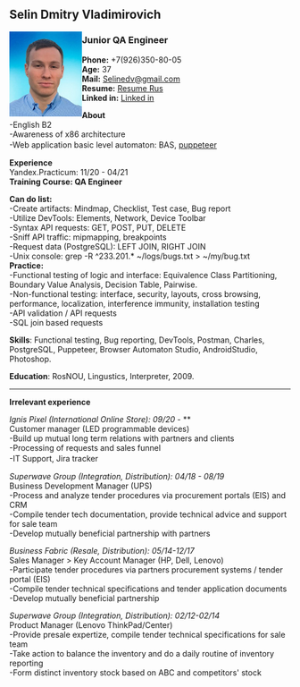 
## Selin Dmitry Vladimirovich 

<img src="https://raw.githubusercontent.com/Selinedv/selinedv.github.io/main/resumephoto.jpg" align="left" alt="image" width="130" />  <cut/>

### **Junior QA Engineer** 
**Phone:** +7(926)350-80-05<br clear="side"/>
**Age:** 37 <br clear="side"/>
**Mail:** Selinedv@gmail.com <br clear="side"/>
**Resume:** [Resume Rus](https://github.com/Selinedv/selinedv.github.io/raw/main/Selin%20QC%20trainee.pdf "Download 500KB pdf file") <br clear="side"/>
**Linked in:** [Linked in](https://linkedin.com/in/dmitry-selin-a71085211 "You need VPN for that") <br clear="side"/>

**About** <br clear="side"/>
-English B2 <br clear="side"/>
-Awareness of x86 architecture <br clear="side"/>
-Web application basic level automaton: BAS, [puppeteer](https://youtu.be/hSY4BcvlmOI "Tiny U-tube video of how to autoupdate CV on hh.ru")ㅤ

**Experience** <br clear="side"/>
Yandex.Practicum: 11/20 - 04/21  <br clear="side"/>
**Training Course: QA Engineer** <br clear="side"/>

**Can do list:** <br clear="side"/>
    -Create artifacts: Mindmap, Checklist, Test case, Bug report <br clear="side"/>
    -Utilize DevTools: Elements, Network, Device Toolbar <br clear="side"/>
    -Syntax API requests: GET, POST, PUT, DELETE <br clear="side"/>
    -Sniff API traffic: mipmapping, breakpoints <br clear="side"/>
    -Request data (PostgreSQL): LEFT JOIN, RIGHT JOIN <br clear="side"/>
    -Unix console: grep -R ^233.201.* ~/logs/bugs.txt > ~/my/bug.txt <br clear="side"/>
**Practice:** <br clear="side"/>
    -Functional testing of logic and interface: Equivalence Class Partitioning, Boundary Value Analysis, Decision Table, Pairwise. <br clear="side"/>
    -Non-functional testing: interface, security, layouts, cross browsing, performance, localization, interference immunity, installation testing <br clear="side"/>
    -API validation / API requests <br clear="side"/>
    -SQL join based requests <br clear="side"/>

**Skills**: Functional testing, Bug reporting, DevTools, Postman, Charles, PostgreSQL, Puppeteer, Browser Automaton Studio, AndroidStudio, Photoshop.

**Education**: 
RosNOU, Lingustics, Interpreter, 2009.

***

**Irrelevant experience**

_Ignis Pixel (International Online Store): 09/20_ - *\* <br clear="side"/>
Customer manager (LED programmable devices)<br clear="side"/> 
-Build up mutual long term relations with partners and clients<br clear="side"/> 
-Processing of requests and sales funnel<br clear="side"/> 
-IT Support, Jira trackerㅤ<br clear="side"/> 

_Superwave Group (Integration, Distribution): 04/18 - 08/19_ <br clear="side"/>
Business Development Manager (UPS)<br clear="side"/>
-Process and analyze tender procedures via procurement portals (EIS) and CRM <br clear="side"/>
-Compile tender tech documentation, provide technical advice and support for sale team <br clear="side"/>
-Develop mutually beneficial partnership with partners<br clear="side"/>

_Business Fabric (Resale, Distribution): 05/14-12/17_ <br clear="side"/>
Sales Manager > Key Account Manager (HP, Dell, Lenovo) <br clear="side"/>
-Participate tender prоcedures via partners procurement systems / tender portal (EIS) <br clear="side"/>
-Compile tender technical specifications and tender application documents <br clear="side"/>
-Develop mutually beneficial partnership<br clear="side"/>

_Superwave Group (Integration, Distribution): 02/12-02/14_ <br clear="side"/>
Product Manager (Lenovo ThinkPad/Center) <br clear="side"/>
-Provide presale expertize, compile tender technical specifications for sale team <br clear="side"/>
-Take action to balance the inventory and do a daily routine of inventory reporting <br clear="side"/>
-Form distinct inventory stock based on ABC and competitors' stock <br clear="side"/>



